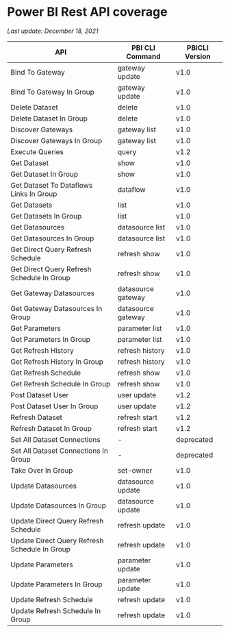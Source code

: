 # Power BI Rest API coverage

_Last update: December 18, 2021_

| API                                           | PBI CLI Command    | PBICLI Version |
| --------------------------------------------- | ------------------ | -------------- |
| Bind To Gateway                               | gateway update     | v1.0           |
| Bind To Gateway In Group                      | gateway update     | v1.0           |
| Delete Dataset                                | delete             | v1.0           |
| Delete Dataset In Group                       | delete             | v1.0           |
| Discover Gateways                             | gateway list       | v1.0           |
| Discover Gateways In Group                    | gateway list       | v1.0           |
| Execute Queries                               | query              | v1.2           |
| Get Dataset                                   | show               | v1.0           |
| Get Dataset In Group                          | show               | v1.0           |
| Get Dataset To Dataflows Links In Group       | dataflow           | v1.0           |
| Get Datasets                                  | list               | v1.0           |
| Get Datasets In Group                         | list               | v1.0           |
| Get Datasources                               | datasource list    | v1.0           |
| Get Datasources In Group                      | datasource list    | v1.0           |
| Get Direct Query Refresh Schedule             | refresh show       | v1.0           |
| Get Direct Query Refresh Schedule In Group    | refresh show       | v1.0           |
| Get Gateway Datasources                       | datasource gateway | v1.0           |
| Get Gateway Datasources In Group              | datasource gateway | v1.0           |
| Get Parameters                                | parameter list     | v1.0           |
| Get Parameters In Group                       | parameter list     | v1.0           |
| Get Refresh History                           | refresh history    | v1.0           |
| Get Refresh History In Group                  | refresh history    | v1.0           |
| Get Refresh Schedule                          | refresh show       | v1.0           |
| Get Refresh Schedule In Group                 | refresh show       | v1.0           |
| Post Dataset User                             | user update        | v1.2           |
| Post Dataset User In Group                    | user update        | v1.2           |
| Refresh Dataset                               | refresh start      | v1.2           |
| Refresh Dataset In Group                      | refresh start      | v1.2           |
| Set All Dataset Connections                   | -                  | deprecated     |
| Set All Dataset Connections In Group          | -                  | deprecated     |
| Take Over In Group                            | set-owner          | v1.0           |
| Update Datasources                            | datasource update  | v1.0           |
| Update Datasources In Group                   | datasource update  | v1.0           |
| Update Direct Query Refresh Schedule          | refresh update     | v1.0           |
| Update Direct Query Refresh Schedule In Group | refresh update     | v1.0           |
| Update Parameters                             | parameter update   | v1.0           |
| Update Parameters In Group                    | parameter update   | v1.0           |
| Update Refresh Schedule                       | refresh update     | v1.0           |
| Update Refresh Schedule In Group              | refresh update     | v1.0           |
